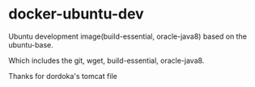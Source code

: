 # docker-ubuntu-dev
Ubuntu development image(build-essential, oracle-java8) based on the ubuntu-base.

Which includes the git, wget, build-essential, oracle-java8. 

Thanks for dordoka's tomcat file
